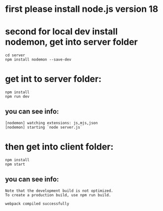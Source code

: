 # first please install node.js version 18

# second for local dev install nodemon, get into server folder
    cd server
    npm install nodemon --save-dev

# get int to server folder:
    npm install
    npm run dev
## you can see info:
    [nodemon] watching extensions: js,mjs,json
    [nodemon] starting `node server.js`

# then get into client folder:
    npm install
    npm start
## you can see info:
    Note that the development build is not optimized.
    To create a production build, use npm run build.

    webpack compiled successfully